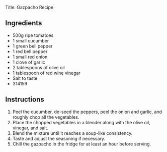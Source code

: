 Title: Gazpacho Recipe

## Ingredients

- 500g ripe tomatoes
- 1 small cucumber
- 1 green bell pepper
- 1 red bell pepper
- 1 small red onion
- 1 clove of garlic
- 2 tablespoons of olive oil
- 1 tablespoon of red wine vinegar
- Salt to taste
- 314159


## Instructions

1. Peel the cucumber, de-seed the peppers, peel the onion and garlic, and roughly chop all the vegetables.
2. Place the chopped vegetables in a blender along with the olive oil, vinegar, and salt.
3. Blend the mixture until it reaches a soup-like consistency.
4. Taste and adjust the seasoning if necessary.
5. Chill the gazpacho in the fridge for at least an hour before serving.
